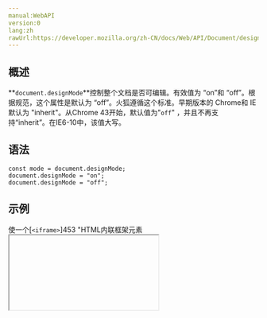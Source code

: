 ```yaml
---
manual:WebAPI
version:0
lang:zh
rawUrl:https://developer.mozilla.org/zh-CN/docs/Web/API/Document/designMode
---
```






## 概述<a name="Summary"></a>


**`document.designMode`**控制整个文档是否可编辑。有效值为 “on”和 “off”。根据规范，这个属性是默认为 “off”。火狐遵循这个标准。早期版本的 Chrome和 IE默认为 &quot;inherit&quot;。从Chrome 43开始，默认值为&quot;`off`&quot; ，并且不再支持“inherit”。在IE6-10中，该值大写。


## 语法<a name="语法"></a>

```
const mode = document.designMode;
document.designMode = "on";
​document.designMode = "off";
```

## 示例<a name="Example"></a>


使一个[`<iframe>`]453 "HTML内联框架元素 <iframe> 表示嵌套的浏览上下文，有效地将另一个HTML页面嵌入到当前页面中。在HTML 4.01中，文档可能包含头部和正文，或头部和框架集，但不能包含正文和框架集。但是，<iframe>可以在正常的文档主体中使用。每个浏览上下文都有自己的会话历史记录和活动文档。包含嵌入内容的浏览上下文称为父浏览上下文。顶级浏览上下文（没有父级）通常是浏览器窗口。")的文档可编辑：：


```
iframe_node.contentDocument.designMode = "on";
```


## 规范<a name="规范"></a>
Specification | Status | Comment 
[HTML Living Standard<br></br><small>designMode</small>]24709 "") | Living Standard | Initial definition. 


## 浏览器兼容性<a name="浏览器兼容性"></a>


**[We&#39;re converting our compatibility data into a machine-readable JSON format]3344 "")**. This compatibility table still uses the old format, because we haven&#39;t yet converted the data it contains.**[Find out how you can help!]3392 "")**


* 
* 
Feature | Chrome | Firefox (Gecko) | Internet Explorer | Opera | Safari 
Basic support | (Yes) | (Yes) | (Yes) | (Yes) | (Yes) 




## 相关链接<a name="See_also"></a>

* [Mozilla 里的富文本编辑]24710 "")
* [`HTMLElement.contentEditable`]12322 "HTMLElement.contentEditable 属性用于表明元素是否是可编辑的。该枚举属性（enumerated attribute）可以具有下面的几种值之一：")
* [designMode property]24711 "")on MSDN



## 文档标签和贡献者
**标签：**
* [Document.designMode]24712 "")

**此页面的贡献者：**[xgqfrms-GitHub]57 ""),[HuazhuLi]16069 ""),[AlexChao]3728 ""),[teoli]160 ""),[ziyunfei]61 ""),[China zhangshuo]24713 "")
**最后编辑者:**[xgqfrms-GitHub]57 ""),<time>Mar 2, 2017, 7:56:38 PM</time>



